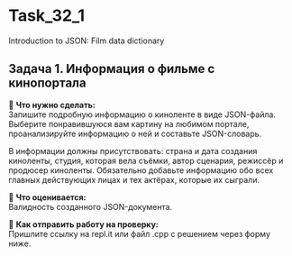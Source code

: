 # Task_32_1
Introduction to JSON: Film data dictionary

## Задача 1. Информация о фильме с кинопортала


:pushpin: <b>Что нужно сделать:</br></b>
Запишите подробную информацию о киноленте в виде JSON-файла. Выберите понравившуюся вам картину на любимом портале, проанализируйте информацию о ней и составьте JSON-словарь.

В информации должны присутствовать: страна и дата создания киноленты, студия, которая вела съёмки, автор сценария, режиссёр и продюсер киноленты. Обязательно добавьте информацию обо всех главных действующих лицах и тех актёрах, которые их сыграли.



:pushpin: <b>Что оценивается:</br></b>
Валидность созданного JSON-документа.



:pushpin: <b>Как отправить работу на проверку:</br></b>
Пришлите ссылку на repl.it или файл .срр с решением через форму ниже.
